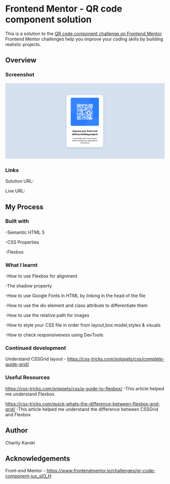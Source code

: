 # Frontend Mentor - QR code component solution

This is a solution to the [QR code component challenge on Frontend Mentor](https://www.frontendmentor.io/challenges/qr-code-component-iux_sIO_H). Frontend Mentor challenges help you improve your coding skills by building realistic projects.

## Overview

### Screenshot
![My solution](image-1.png)
### Links
Solution URL:


Live URL:


## My Process
### Built with
-Semantic HTML 5


-CSS Properties


-Flexbox


### What I learnt
-How to use Flexbox for alignment


-The shadow property


-How to use Google Fonts in HTML by linking in the head of the file


-How to use the div element and class attribute to differentiate them


-How to use the relative path for images


-How to style your CSS file in order from layout,box model,styles & visuals


-How to check responsiveness using DevTools


### Continued development
Understand CSSGrid layout - https://css-tricks.com/snippets/css/complete-guide-grid/

### Useful Resources
https://css-tricks.com/snippets/css/a-guide-to-flexbox/ -This article helped me understand Flexbox.


https://css-tricks.com/quick-whats-the-difference-between-flexbox-and-grid/ -This article helped me understand the difference between CSSGrid and Flexbox

## Author
Charity Karoki
## Acknowledgements
Front-end Mentor - https://www.frontendmentor.io/challenges/qr-code-component-iux_sIO_H
